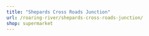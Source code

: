 ```yaml
---
title: "Shepards Cross Roads Junction"
url: /roaring-river/shepards-cross-roads-junction/
shop: supermarket
---
```

